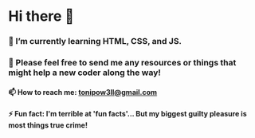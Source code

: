 # Hi there 👋

### 🌱 I’m currently learning HTML, CSS, and JS. 

### 🤔 Please feel free to send me any resources or things that might help a new coder along the way!

#### 📫 How to reach me: tonipow3ll@gmail.com

#### ⚡ Fun fact: I'm terrible at 'fun facts'... But my biggest guilty pleasure is most things true crime! 


<!--
**tonipow3ll/tonipow3ll** is a ✨ _special_ ✨ repository because its `README.md` (this file) appears on your GitHub profile.

Here are some ideas to get you started:

- 🔭 I’m currently working on ...
- 🌱 I’m currently learning ...
- 👯 I’m looking to collaborate on ...
- 🤔 I’m looking for help with ...
- 💬 Ask me about ...
- 📫 How to reach me: ...
- 😄 Pronouns: ...
- ⚡ Fun fact: ...
-->
